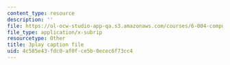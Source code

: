 ```yaml
---
content_type: resource
description: ''
file: https://ol-ocw-studio-app-qa.s3.amazonaws.com/courses/6-004-computation-structures-spring-2017/4c585e43fdc0af0fce5b0ecec6f73cc4_CDUH8T6Yg8A.srt
file_type: application/x-subrip
resourcetype: Other
title: 3play caption file
uid: 4c585e43-fdc0-af0f-ce5b-0ecec6f73cc4
---
```

